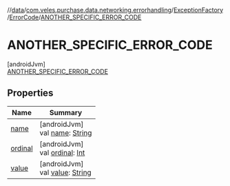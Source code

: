 //[data](../../../../../index.md)/[com.veles.purchase.data.networking.errorhandling](../../../index.md)/[ExceptionFactory](../../index.md)/[ErrorCode](../index.md)/[ANOTHER_SPECIFIC_ERROR_CODE](index.md)

# ANOTHER_SPECIFIC_ERROR_CODE

[androidJvm]\
[ANOTHER_SPECIFIC_ERROR_CODE](index.md)

## Properties

| Name | Summary |
|---|---|
| [name](index.md#-372974862%2FProperties%2F-70787932) | [androidJvm]<br>val [name](index.md#-372974862%2FProperties%2F-70787932): [String](https://kotlinlang.org/api/latest/jvm/stdlib/kotlin/-string/index.html) |
| [ordinal](index.md#-739389684%2FProperties%2F-70787932) | [androidJvm]<br>val [ordinal](index.md#-739389684%2FProperties%2F-70787932): [Int](https://kotlinlang.org/api/latest/jvm/stdlib/kotlin/-int/index.html) |
| [value](../value.md) | [androidJvm]<br>val [value](../value.md): [String](https://kotlinlang.org/api/latest/jvm/stdlib/kotlin/-string/index.html) |
